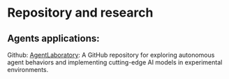 # Repository and research

## Agents applications:
Github: [AgentLaboratory](https://github.com/SamuelSchmidgall/AgentLaboratory/tree/main): A GitHub repository for exploring autonomous agent behaviors and implementing cutting-edge AI models in experimental environments.




